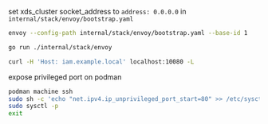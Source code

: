 set xds_cluster socket_address to `address: 0.0.0.0` in `internal/stack/envoy/bootstrap.yaml`

```sh
envoy --config-path internal/stack/envoy/bootstrap.yaml --base-id 1
```

```sh
go run ./internal/stack/envoy
```

```sh
curl -H 'Host: iam.example.local' localhost:10080 -L
```

expose privileged port on podman
```sh
podman machine ssh
sudo sh -c 'echo "net.ipv4.ip_unprivileged_port_start=80" >> /etc/sysctl.conf'
sudo sysctl -p
exit
```